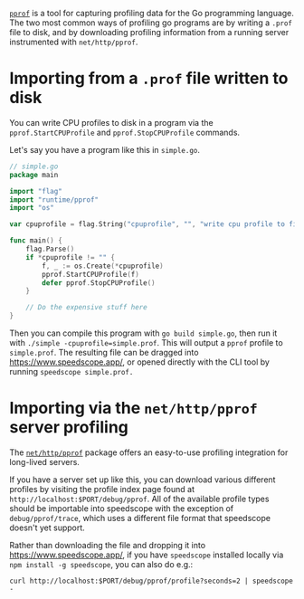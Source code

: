[`pprof`](https://golang.org/pkg/runtime/pprof/) is a tool for capturing profiling data for the Go programming language. The two most common ways of profiling go programs are by writing a `.prof` file to disk, and by downloading profiling information from a running server instrumented with `net/http/pprof`.

# Importing from a `.prof` file written to disk

You can write CPU profiles to disk in a program via the `pprof.StartCPUProfile` and `pprof.StopCPUProfile` commands.

Let's say you have a program like this in `simple.go`.

```go
// simple.go
package main

import "flag"
import "runtime/pprof"
import "os"

var cpuprofile = flag.String("cpuprofile", "", "write cpu profile to file")

func main() {
	flag.Parse()
	if *cpuprofile != "" {
		f, _ := os.Create(*cpuprofile)
		pprof.StartCPUProfile(f)
		defer pprof.StopCPUProfile()
	}

	// Do the expensive stuff here
}
```

Then you can compile this program with `go build simple.go`, then run it with `./simple -cpuprofile=simple.prof`. This will output a `pprof` profile to `simple.prof`. The resulting file can be dragged into https://www.speedscope.app/, or opened directly with the CLI tool by running `speedscope simple.prof.`

# Importing via the `net/http/pprof` server profiling

The [`net/http/pprof`](https://golang.org/pkg/net/http/pprof/) package offers an easy-to-use profiling integration for long-lived servers.

If you have a server set up like this, you can download various different profiles by visiting the profile index page found at `http://localhost:$PORT/debug/pprof`. All of the available profile types should be importable into speedscope with the exception of `debug/pprof/trace`, which uses a different file format that speedscope doesn't yet support.

Rather than downloading the file and dropping it into https://www.speedscope.app/, if you have `speedscope` installed locally via `npm install -g speedscope`, you can also do e.g.:

```
curl http://localhost:$PORT/debug/pprof/profile?seconds=2 | speedscope -
```